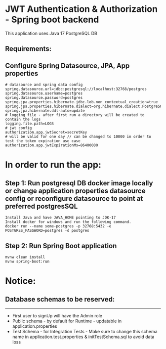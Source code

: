 # JWT Authentication & Authorization - Spring boot backend
This application uses Java 17
PostgreSQL DB
## Requirements:

## Configure Spring Datasource, JPA, App properties
```
# datasource and spring data config
spring.datasource.url=jdbc:postgresql://localhost:32768/postgres
spring.datasource.username=postgres
spring.datasource.password=postgres
spring.jpa.properties.hibernate.jdbc.lob.non_contextual_creation=true
spring.jpa.properties.hibernate.dialect=org.hibernate.dialect.PostgreSQLDialect
spring.jpa.hibernate.ddl-auto=update
# logging file - after first run a directory will be created to contain the logs
logging.file.path=LOGS
# jwt config
authorization.app.jwtSecret=secretKey
# will be valid for one day // can be changed to 10000 in order to test the token expiration use case
authorization.app.jwtExpirationMs=86400000
```

# In order to run the app:
## Step 1: Run postgresql DB docker image locally or change application properties datasource config or reconfigure datasource to point at preferred postgresSQL
```
Install Java and have JAVA_HOME pointing to JDK-17
Install docker for windows and run the following command.
docker run --name some-postgres -p 32768:5432 -e POSTGRES_PASSWORD=postgres -d postgres
```

## Step 2: Run Spring Boot application
```
mvnw clean install
mvnw spring-boot:run
```
# Notice:
## Database schemas to be reserved:

--------------------------------------------------------------------------------
* First user to signUp will have the Admin role
* Public schema -  by default for Runtime - updatable in application.properties
* Test Schema - for Integration Tests - Make sure to change this schema name in application.test.properties &  initTestSchema.sql to avoid data loss
